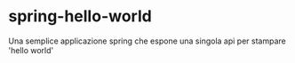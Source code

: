 # spring-hello-world
Una semplice applicazione spring che espone una singola api per stampare 'hello world'
